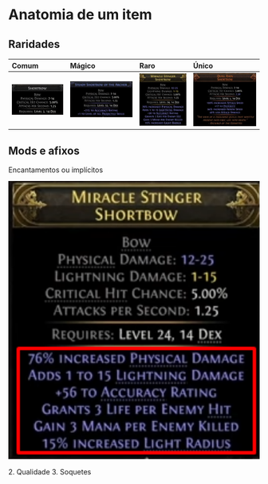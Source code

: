 # **Anatomia de um item**
##  Raridades
| Comum | Mágico | Raro | Único |
|:---|:---|:---|:---|
| ![Comum](img/itemComum.png) | ![Mágico](img/itemMagico.png) | ![Raro](img/itemRaro.png) | ![Único](img/itemUnico.png)|

## Mods e afixos
Encantamentos ou implícitos
<p align="center">
  <img src="./img/itemRaroMarcado.png" alt="Size Limit CLI" width="738">
</p>
2. Qualidade
3. Soquetes
